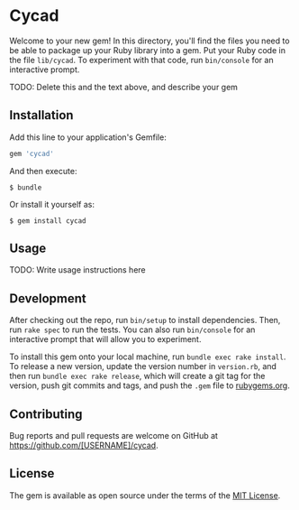 # Cycad

Welcome to your new gem! In this directory, you'll find the files you need to be able to package up your Ruby library into a gem. Put your Ruby code in the file `lib/cycad`. To experiment with that code, run `bin/console` for an interactive prompt.

TODO: Delete this and the text above, and describe your gem

## Installation

Add this line to your application's Gemfile:

```ruby
gem 'cycad'
```

And then execute:

    $ bundle

Or install it yourself as:

    $ gem install cycad

## Usage

TODO: Write usage instructions here

## Development

After checking out the repo, run `bin/setup` to install dependencies. Then, run `rake spec` to run the tests. You can also run `bin/console` for an interactive prompt that will allow you to experiment.

To install this gem onto your local machine, run `bundle exec rake install`. To release a new version, update the version number in `version.rb`, and then run `bundle exec rake release`, which will create a git tag for the version, push git commits and tags, and push the `.gem` file to [rubygems.org](https://rubygems.org).

## Contributing

Bug reports and pull requests are welcome on GitHub at https://github.com/[USERNAME]/cycad.

## License

The gem is available as open source under the terms of the [MIT License](http://opensource.org/licenses/MIT).

